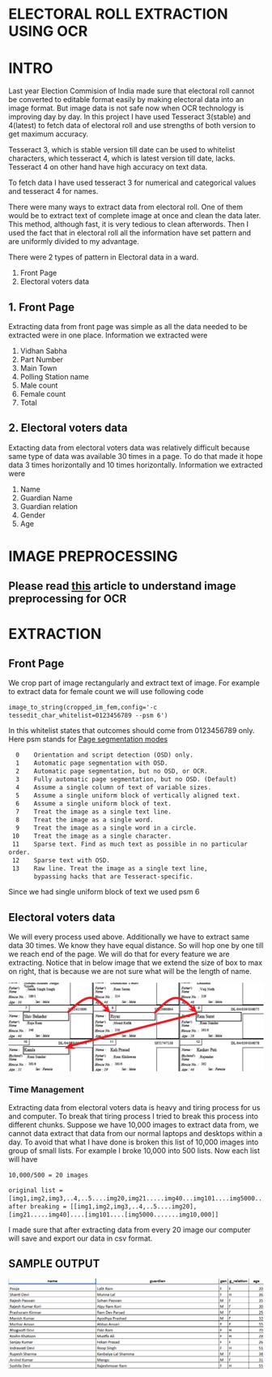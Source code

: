# ELECTORAL ROLL EXTRACTION USING OCR
# INTRO
Last year Election Commision of India made sure that electoral roll cannot be converted to editable format easily by making electoral data into an image format. But image data is not safe now when OCR technology is improving day by day. In this project I have used Tesseract 3(stable) and 4(latest) to fetch data of electoral roll and use strengths of both version to get maximum accuracy.

Tesseract 3, which is stable version till date can be used to whitelist characters, which tesseract 4, which is latest version till date,  lacks. Tesseract 4 on other hand have high accuracy on text data.

To fetch data I have used tesseract 3 for numerical and categorical values and tesseract 4 for names.

There were many ways to extract data from electoral roll. One of them would be to extract text of complete image at once and clean the data later. This method, although fast, it is very tedious to clean afterwords. Then I used the fact that in electoral roll all the information have set pattern and are uniformly divided to my advantage. 

There were 2 types of pattern in Electoral data in a ward.
1. Front Page
2. Electoral voters data

## 1. Front Page
Extracting data from front page was simple as all the data needed to be extracted were in one place. Information we extracted were
1. Vidhan Sabha
2. Part Number
3. Main Town
4. Polling Station name
5. Male count
6. Female count
7. Total

## 2. Electoral voters data
Extacting data from electoral voters data was relatively difficult because same type of data was available 30 times in a page. To do that 
made it hope data 3 times horizontally and 10 times horizontally. Information we extracted were
1. Name
2. Guardian Name
3. Guardian relation
4. Gender
5. Age

# IMAGE PREPROCESSING
## Please read [this](https://medium.freecodecamp.org/getting-started-with-tesseract-part-ii-f7f9a0899b3f) article to understand image preprocessing for OCR

# EXTRACTION
## Front Page
We crop part of image rectangularly and extract text of image. For example to extract data for female count we will use following code
```
image_to_string(cropped_im_fem,config='-c tessedit_char_whitelist=0123456789 --psm 6')
```
In this whitelist states that outcomes should come from 0123456789 only.
Here psm stands for [Page segmentation modes](https://github.com/tesseract-ocr/tesseract/wiki/Command-Line-Usage)
```
  0    Orientation and script detection (OSD) only.
  1    Automatic page segmentation with OSD.
  2    Automatic page segmentation, but no OSD, or OCR.
  3    Fully automatic page segmentation, but no OSD. (Default)
  4    Assume a single column of text of variable sizes.
  5    Assume a single uniform block of vertically aligned text.
  6    Assume a single uniform block of text.
  7    Treat the image as a single text line.
  8    Treat the image as a single word.
  9    Treat the image as a single word in a circle.
 10    Treat the image as a single character.
 11    Sparse text. Find as much text as possible in no particular order.
 12    Sparse text with OSD.
 13    Raw line. Treat the image as a single text line,
       bypassing hacks that are Tesseract-specific.
 ```
 Since we had single uniform block of text we used psm 6
 
## Electoral voters data
We will every process used above. Additionally we have to extract same data 30 times. We know they have equal distance. So will hop one by one till we reach end of the page. We will do that for every feature we are extracting. 
Notice that in below image that we extend the size of box to max on right, that is because we are not sure what will be the length of name.

![Screenshot of output](images/AC0570001-3.jpg)

### Time Management
Extracting data from electoral voters data is heavy and tiring process for us and computer. To break that tiring process I tried to break this process into different chunks.
Suppose we have 10,000 images to extract data from, we cannot data extract that data from our normal laptops and desktops within a day. To avoid that what I have done is broken this list of 10,000 images into group of small lists. For example I broke 10,000 into 500 lists. Now each list will have
```
10,000/500 = 20 images
```
```
original list = [img1,img2,img3,..4,..5....img20,img21.....img40...img101....img5000.......img10,000]
after breaking = [[img1,img2,img3,..4,..5....img20],[img21.....img40]....[img101....[img5000.......img10,000]]
```
I made sure that after extracting data from every 20 image our computer will save and export our data in csv format.

## SAMPLE OUTPUT
![Screenshot of output](/Screenshot.png)
